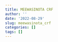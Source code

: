 ```yaml
---
title: MEEWASINOTA CRF
author: ''
date: '2022-08-29'
slug: meewasinota_crf
categories: []
tags: []
---
```


